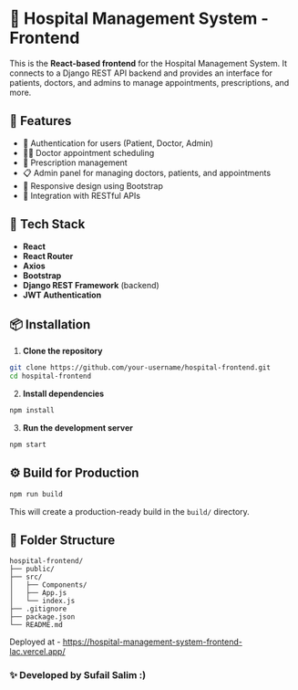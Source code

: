 # 🏥 Hospital Management System - Frontend

This is the **React-based frontend** for the Hospital Management System. It connects to a Django REST API backend and provides an interface for patients, doctors, and admins to manage appointments, prescriptions, and more.

## 🚀 Features

- 🔐 Authentication for users (Patient, Doctor, Admin)
- 👩‍⚕️ Doctor appointment scheduling
- 🧾 Prescription management
- 📋 Admin panel for managing doctors, patients, and appointments
- 📱 Responsive design using Bootstrap
- 🔄 Integration with RESTful APIs

## 🧰 Tech Stack

- **React**
- **React Router**
- **Axios**
- **Bootstrap**
- **Django REST Framework** (backend)
- **JWT Authentication**

## 📦 Installation

1. **Clone the repository**

```bash
git clone https://github.com/your-username/hospital-frontend.git
cd hospital-frontend
````

2. **Install dependencies**

```bash
npm install
```


3. **Run the development server**

```bash
npm start
```

## ⚙️ Build for Production

```bash
npm run build
```

This will create a production-ready build in the `build/` directory.


## 📁 Folder Structure

```
hospital-frontend/
├── public/
├── src/
│   ├── Components/
│   ├── App.js
│   └── index.js
├── .gitignore
├── package.json
└── README.md
```

Deployed at - https://hospital-management-system-frontend-lac.vercel.app/


### ✨ Developed by Sufail Salim :)

```


